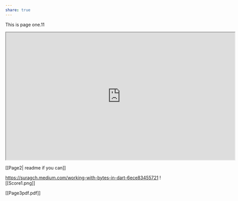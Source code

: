 ```yaml
---
share: true
---
```

This is page one.11

<iframe width="720" height="400" scrolling="no" src="https://sensn.github.io/"></iframe>

[[Page2| readme if you can]]

https://suragch.medium.com/working-with-bytes-in-dart-6ece83455721
![[Score1.png]]


[[Page3pdf.pdf]]
